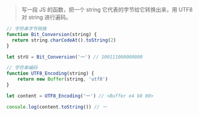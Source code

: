 > 写一段 JS 的函数，把一个 string 它代表的字节给它转换出来，用 UTF8 对 string 进行遍码。

```javascript
// 字符串字节转换
function Bit_Conversion(string) {
  return string.charCodeAt().toString(2)
}

let strU = Bit_Conversion('一') // 100111000000000

// 字符串编码
function UTF8_Encoding(string) {
	return new Buffer(string, 'utf8')
}

let content = UTF8_Encoding('一') // <Buffer e4 b8 80>

console.log(content.toString()) // 一
```


